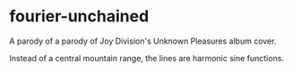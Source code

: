 # fourier-unchained

A parody of a parody of Joy Division's Unknown Pleasures album cover.

Instead of a central mountain range, the lines are harmonic sine functions.

